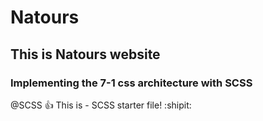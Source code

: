 # Natours

## This is Natours website

### Implementing the 7-1 css architecture with SCSS 

@SCSS :+1: This is - SCSS starter file! :shipit:

